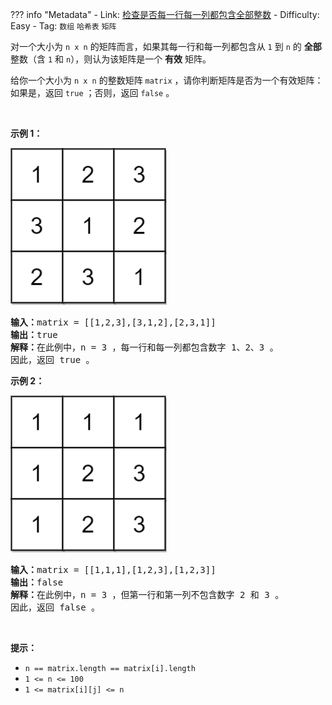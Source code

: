 
??? info "Metadata"
    - Link: [检查是否每一行每一列都包含全部整数](https://leetcode-cn.com/problems/check-if-every-row-and-column-contains-all-numbers)
    - Difficulty: Easy
    - Tag: `数组` `哈希表` `矩阵`

<p>对一个大小为 <code>n x n</code> 的矩阵而言，如果其每一行和每一列都包含从 <code>1</code> 到 <code>n</code> 的 <strong>全部</strong> 整数（含 <code>1</code> 和 <code>n</code>），则认为该矩阵是一个 <strong>有效</strong> 矩阵。</p>

<p>给你一个大小为 <code>n x n</code> 的整数矩阵 <code>matrix</code> ，请你判断矩阵是否为一个有效矩阵：如果是，返回 <code>true</code> ；否则，返回 <code>false</code> 。</p>

<p>&nbsp;</p>

<p><strong>示例 1：</strong></p>

<p><img alt="" src="problem-assets/https:--assets.leetcode.com-uploads-2021-12-21-example1drawio.png" style="width: 250px; height: 251px;" /></p>

<pre>
<strong>输入：</strong>matrix = [[1,2,3],[3,1,2],[2,3,1]]
<strong>输出：</strong>true
<strong>解释：</strong>在此例中，n = 3 ，每一行和每一列都包含数字 1、2、3 。
因此，返回 true 。
</pre>

<p><strong>示例 2：</strong></p>

<p><img alt="" src="problem-assets/https:--assets.leetcode.com-uploads-2021-12-21-example2drawio.png" style="width: 250px; height: 251px;" /></p>

<pre>
<strong>输入：</strong>matrix = [[1,1,1],[1,2,3],[1,2,3]]
<strong>输出：</strong>false
<strong>解释：</strong>在此例中，n = 3 ，但第一行和第一列不包含数字 2 和 3 。
因此，返回 false 。
</pre>

<p>&nbsp;</p>

<p><strong>提示：</strong></p>

<ul>
	<li><code>n == matrix.length == matrix[i].length</code></li>
	<li><code>1 &lt;= n &lt;= 100</code></li>
	<li><code>1 &lt;= matrix[i][j] &lt;= n</code></li>
</ul>
